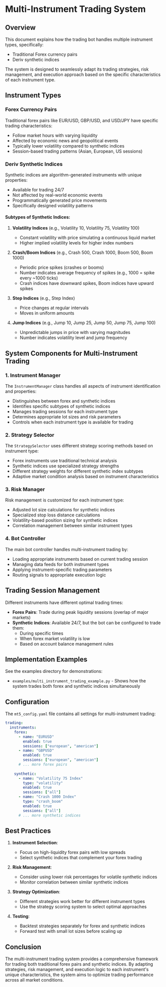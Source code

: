 # Multi-Instrument Trading System

## Overview

This document explains how the trading bot handles multiple instrument types, specifically:
- Traditional Forex currency pairs 
- Deriv synthetic indices

The system is designed to seamlessly adapt its trading strategies, risk management, and execution approach based on the specific characteristics of each instrument type.

## Instrument Types

### Forex Currency Pairs

Traditional forex pairs like EUR/USD, GBP/USD, and USD/JPY have specific trading characteristics:
- Follow market hours with varying liquidity
- Affected by economic news and geopolitical events
- Typically lower volatility compared to synthetic indices
- Session-based trading patterns (Asian, European, US sessions)

### Deriv Synthetic Indices

Synthetic indices are algorithm-generated instruments with unique properties:
- Available for trading 24/7
- Not affected by real-world economic events
- Programmatically generated price movements
- Specifically designed volatility patterns

#### Subtypes of Synthetic Indices:

1. **Volatility Indices** (e.g., Volatility 10, Volatility 75, Volatility 100)
   - Constant volatility with price simulating a continuous liquid market
   - Higher implied volatility levels for higher index numbers

2. **Crash/Boom Indices** (e.g., Crash 500, Crash 1000, Boom 500, Boom 1000)
   - Periodic price spikes (crashes or booms)
   - Number indicates average frequency of spikes (e.g., 1000 = spike every ~1000 ticks)
   - Crash indices have downward spikes, Boom indices have upward spikes

3. **Step Indices** (e.g., Step Index)
   - Price changes at regular intervals
   - Moves in uniform amounts

4. **Jump Indices** (e.g., Jump 10, Jump 25, Jump 50, Jump 75, Jump 100)
   - Unpredictable jumps in price with varying magnitudes
   - Number indicates volatility level and jump frequency

## System Components for Multi-Instrument Trading

### 1. Instrument Manager

The `InstrumentManager` class handles all aspects of instrument identification and properties:

- Distinguishes between forex and synthetic indices
- Identifies specific subtypes of synthetic indices
- Manages trading sessions for each instrument type
- Determines appropriate lot sizes and risk parameters
- Controls when each instrument type is available for trading

### 2. Strategy Selector

The `StrategySelector` uses different strategy scoring methods based on instrument type:

- Forex instruments use traditional technical analysis
- Synthetic indices use specialized strategy strengths
- Different strategy weights for different synthetic index subtypes
- Adaptive market condition analysis based on instrument characteristics

### 3. Risk Manager

Risk management is customized for each instrument type:

- Adjusted lot size calculations for synthetic indices
- Specialized stop loss distance calculations
- Volatility-based position sizing for synthetic indices
- Correlation management between similar instrument types

### 4. Bot Controller

The main bot controller handles multi-instrument trading by:

- Loading appropriate instruments based on current trading session
- Managing data feeds for both instrument types
- Applying instrument-specific trading parameters
- Routing signals to appropriate execution logic

## Trading Session Management

Different instruments have different optimal trading times:

- **Forex Pairs**: Trade during peak liquidity sessions (overlap of major markets)
- **Synthetic Indices**: Available 24/7, but the bot can be configured to trade them:
  - During specific times
  - When forex market volatility is low
  - Based on account balance management rules

## Implementation Examples

See the examples directory for demonstrations:

- `examples/multi_instrument_trading_example.py` - Shows how the system trades both forex and synthetic indices simultaneously

## Configuration

The `mt5_config.yaml` file contains all settings for multi-instrument trading:

```yaml
trading:
  instruments:
    forex:
      - name: "EURUSD"
        enabled: true
        sessions: ["european", "american"]
      - name: "GBPUSD"
        enabled: true
        sessions: ["european", "american"]
      # ... more forex pairs
      
    synthetic:
      - name: "Volatility 75 Index"
        type: "volatility"
        enabled: true
        sessions: ["all"]
      - name: "Crash 1000 Index"
        type: "crash_boom"
        enabled: true
        sessions: ["all"]
      # ... more synthetic indices
```

## Best Practices

1. **Instrument Selection**:
   - Focus on high-liquidity forex pairs with low spreads
   - Select synthetic indices that complement your forex trading

2. **Risk Management**:
   - Consider using lower risk percentages for volatile synthetic indices
   - Monitor correlation between similar synthetic indices

3. **Strategy Optimization**:
   - Different strategies work better for different instrument types
   - Use the strategy scoring system to select optimal approaches

4. **Testing**:
   - Backtest strategies separately for forex and synthetic indices
   - Forward test with small lot sizes before scaling up

## Conclusion

The multi-instrument trading system provides a comprehensive framework for trading both traditional forex pairs and synthetic indices. By adapting strategies, risk management, and execution logic to each instrument's unique characteristics, the system aims to optimize trading performance across all market conditions.
